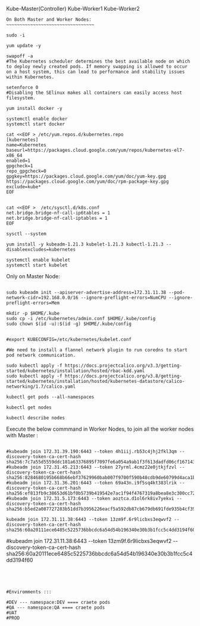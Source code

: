 Kube-Master(Controller)
	Kube-Worker1
	Kube-Worker2
~~~~~~~~~~~~~~~~~~~~~~~~~~~~~~~~~~~~~~~~~~~~~~~~~~~~~~~~~~~~~~~~~~~~~~~~~~~~~~~~~~~~~~~~~~~~~~~~~~~~~~~~~~~~~~~~~~~~~~~~~~~~~~~~~~~~~~~~~~~~~~~~~~~~~~~~~~~~~~~~~~~~~~~~~~~~~~
On Both Master and Worker Nodes:
~~~~~~~~~~~~~~~~~~~~~~~~~~~~~~~~~

sudo -i

yum update -y

swapoff -a
#The Kubernetes scheduler determines the best available node on which to deploy newly created pods. If memory swapping is allowed to occur on a host system, this can lead to performance and stability issues within Kubernetes.

setenforce 0
#Disabling the SElinux makes all containers can easily access host filesystem.

yum install docker -y

systemctl enable docker 
systemctl start docker

cat <<EOF > /etc/yum.repos.d/kubernetes.repo
[kubernetes]
name=Kubernetes
baseurl=https://packages.cloud.google.com/yum/repos/kubernetes-el7-x86_64
enabled=1
gpgcheck=1
repo_gpgcheck=0
gpgkey=https://packages.cloud.google.com/yum/doc/yum-key.gpg https://packages.cloud.google.com/yum/doc/rpm-package-key.gpg
exclude=kube*
EOF


cat <<EOF >  /etc/sysctl.d/k8s.conf
net.bridge.bridge-nf-call-ip6tables = 1
net.bridge.bridge-nf-call-iptables = 1
EOF

sysctl --system

yum install -y kubeadm-1.21.3 kubelet-1.21.3 kubectl-1.21.3 --disableexcludes=kubernetes 

systemctl enable kubelet 
systemctl start kubelet

~~~~~~~~~~~~~~~~~~~~~~~~~~~~~~~~~~~~~~~~~~~~~~~~~~~~~~~~~~~~~~~~~~~~~~~~~~~~~~~~~~~~~~~~~~~~~~~~~~~~~~~~~~~~~~~~~~~~~~~~~~~~~~~~~~~~~~~~~~~~~~~~~~~~~~~~~~~~~~~~~~~~~~~~~~~~~~
Only on Master Node:
~~~~~~~~~~~~~~~~~~~~~

sudo kubeadm init --apiserver-advertise-address=172.31.11.38 --pod-network-cidr=192.168.0.0/16 --ignore-preflight-errors=NumCPU --ignore-preflight-errors=Mem

mkdir -p $HOME/.kube
sudo cp -i /etc/kubernetes/admin.conf $HOME/.kube/config
sudo chown $(id -u):$(id -g) $HOME/.kube/config


#export KUBECONFIG=/etc/kubernetes/kubelet.conf

#We need to install a flannel network plugin to run coredns to start pod network communication.

sudo kubectl apply -f https://docs.projectcalico.org/v3.3/getting-started/kubernetes/installation/hosted/rbac-kdd.yaml 
sudo kubectl apply -f https://docs.projectcalico.org/v3.8/getting-started/kubernetes/installation/hosted/kubernetes-datastore/calico-networking/1.7/calico.yaml 

kubectl get pods --all-namespaces

kubectl get nodes

kubectl describe nodes

~~~~~~~~~~~~~~~~~~~~~~~~~~~~~~~~~~~~~~~~~~~~~~~~~~~~~~~~~~~~~~~~~~~~~~~~~~~~~~~~~~~~~~~~~~~~~~~~~~~~~~~~~~~~~~~~~~~~~~~~~~~~~~~~~~~~~~~~~~~~~~~~~~~~~~~~~~~~~~~~~~~~~~~~~~~~~
Execute the below commmand in Worker Nodes, to join all the worker nodes with Master :
~~~~~~~~~~~~~~~~~~~~~~~~~~~~~~~~~~~~~~~~~~~~~~~~~~~~~~~~~~~~~~~~~~~~~~~~~~~~~~~~~~~~~~~

#kubeadm join 172.31.39.190:6443 --token 4h1iij.rb53c4jhj2fkl3qm --discovery-token-ca-cert-hash sha256:7c7a55d5559ddc181a63376895f7097fe6a054a9ab1f3f613dadfd06cf167143
#kubeadm join 172.31.45.213:6443 --token 27yrml.4cmz22e0jtkjfzvl --discovery-token-ca-cert-hash sha256:8284680195b668b66ebf37629960bab007f9700f590b48cdb9de60799d4aca1b
#kubeadm join 172.31.36.201:6443 --token 69a43n.i9f5sq4kt383lrik --discovery-token-ca-cert-hash sha256:ef813fb9c38653d61bf0b5739b419542e7ac1f94f4767319a8bea8e3c300cc72
#kubeadm join 172.31.5.173:6443 --token aoztca.d1ol6rk8iv7yekvi --discovery-token-ca-cert-hash sha256:b5ed2a087727283b51dd7b3956226eacf5a592db87cb679db691fde935b4cf39

kubeadm join 172.31.11.38:6443 --token 13zm9f.6r9licbxs3eqwvf2 --discovery-token-ca-cert-hash sha256:60a20111ece6485c5225736bbcdc6a54d54b196340e30b3b1fcc5c4dd3194f60

~~~~~~~~~~~~~~~~~~~~~~~~~~~~~~~~~~~~~~~~~~~~~~~~~~~~~~~~~~~~~~~~~~~~~~~~~~~~~~~~~~~~~~~~~~~~~~~~~~~~~~~~~~~~~~~~~~~~~~~~~~~~~~~~~~~~~~~~~~~~~~~~~~~~~~~~~~~~~~~~~~~~~~~~~~~~~
#kubeadm join 172.31.11.38:6443 --token 13zm9f.6r9licbxs3eqwvf2 --discovery-token-ca-cert-hash sha256:60a20111ece6485c5225736bbcdc6a54d54b196340e30b3b1fcc5c4dd3194f60

~~~~~~~~~~~~~~~~~~~~~~~~~~~~~~~~~~~~~~~~~~~~~~~~~~~~~~~~~~~~~~~~~~~~~~~~~~~~~~~~~~~~~~~~~~




#Enviromments :::

#DEV --- namespace:DEV ==== craete pods 
#QA --- namespace:QA ==== craete pods 
#UAT
#PROD 
